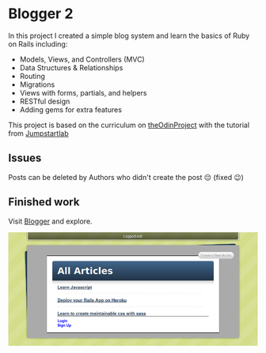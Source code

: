 # Blogger 2

In this project I created a simple blog system and learn the basics of Ruby on Rails including:

* Models, Views, and Controllers (MVC)
* Data Structures & Relationships
* Routing
* Migrations
* Views with forms, partials, and helpers
* RESTful design
* Adding gems for extra features

This project is based on the curriculum on [theOdinProject](https://www.theodinproject.com) with the tutorial from [Jumpstartlab](http://tutorials.jumpstartlab.com/projects/blogger.html)

## Issues 
   Posts can be deleted by Authors who didn't create the post 😔 (fixed 😉)

## Finished work

   Visit [Blogger](https://lit-dawn-86296.herokuapp.com/articles) and explore.

   ![blooger screenshot](app/assets/images/Screenshot_2020-02-23%20Blogger.png?raw=true "Blogger 2")
